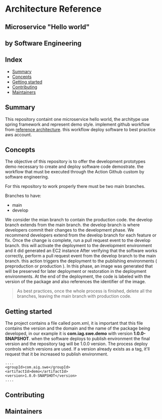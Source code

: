 # Architecture Reference
## Microservice "Hello world" 
## by Software Engineering

Index
----
- [Summary](#Summary)
- [Concepts](#Concepts)
- [Getting started](#Getting-started)
- [Contributing](#Contributing)
- [Maintainers](#Maintainers)

Summary
---
This repository containt one microservice hello world, the architype use spring framework and represent demo style. 
implement github workflow from [reference architecture](https://github.com/Iberia-Ent/software-engineering--reference-architecture--workflow/blob/main/README.md). this workflow deploy software to best practice aws account.

Concepts
---
The objective of this repository is to offer the development prototypes demo necessary to create and deploy software code demostrate. the workflow that must be executed through the Action Github custom by software engineering.

For this repository to work properly there must be two main branches.

Branches to have:
  * main  
  * develop

We consider the mian branch to contain the production code. the develop branch extends from the main branch. the develop branch is where developers commit their changes to the development phase. We recommend developers extend from the develop branch for each feature or fix. Once the change is complete, run a pull request event to the develop branch. this will activate the deployment to the development environment and it did generated an EC2 instance
After verifying that the software works correctly, perform a pull request event from the develop branch to the main branch. this action triggers the deployment to the publishing environments ( preproduction or production ). 
In this phase, an image was generated that will be preserved for later deployment or restoration in the deployment environments. At the end of the deployment, the code is labeled with the version of the package and also references the identifier of the image.

> As best practices, once the whole process is finished, delete all the branches, leaving the main branch with production code.

Getting started
---
The project contains a file called pom.xml, it is important that this file contains the version and the domain and the name of the package being developed, in our example it is **com.iag.swe.demo** with version **1.0.0-SNAPSHOT**. when the software deploys to publish environment the final version and the repository tag will be 1.0.0 version. The process deploy controls which versions are used. If a version already exists as a tag, it'll request that it be increased to publish environment.
````
....
<groupId>com.aig.swe</groupId>
<artifactId>demo</artifactId>
<version>1.0.0-SNAPSHOT</version>
....
````
Contributing
---
Maintainers
---
